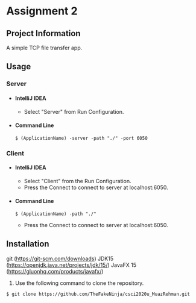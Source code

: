 # Assignment 2
## Project Information

A simple TCP file transfer app.


## Usage
### Server
- #### IntelliJ IDEA
	- Select "Server" from Run Configuration.
-	#### Command Line
		$ (ApplicationName) -server -path "./" -port 6050
### Client
- #### IntelliJ IDEA
	- Select "Client" from the Run Configuration.
	- Press the Connect to connect to server at localhost:6050.
-	#### Command Line
		$ (ApplicationName) -path "./"
	- Press the Connect to connect to server at localhost:6050.

## Installation
git (https://git-scm.com/downloads)
JDK15 (https://openjdk.java.net/projects/jdk/15/) 
JavaFX 15 (https://gluonhq.com/products/javafx/)
1. Use the following command to clone the repository.
```console
$ git clone https://github.com/TheFakeNinja/csci2020u_MuazRehman.git
```

